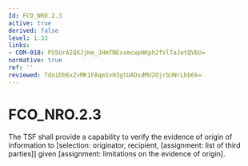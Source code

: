 ```yaml
---
Id: FCO_NRO.2.3
active: true
derived: false
level: 1.33
links:
- COM-018: PS5UrAIQXJjHe_JHmTNExsmcwpHKph2fVlTaJetQV6U=
normative: true
ref: ''
reviewed: TdoiDb6xZvMK1FAqm1vH3gtUAOsdMU2OjrbUNrLbb6k=
---
```


# FCO_NRO.2.3

The TSF shall provide a capability to verify the evidence of origin of information to [selection: originator, recipient, [assignment: list of third parties]] given [assignment: limitations on the evidence of origin].